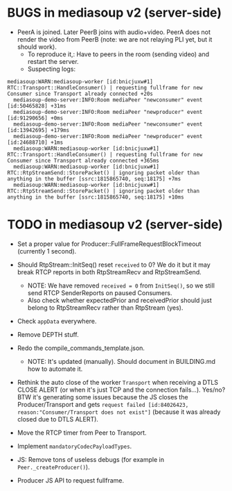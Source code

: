 # BUGS in mediasoup v2 (server-side)

* PeerA is joined. Later PeerB joins with audio+video. PeerA does not render the video from PeerB (note: we are not relaying PLI yet, but it should work).
  - To reproduce it,: Have to peers in the room (sending video) and restart the server.
  - Suspecting logs:

```
mediasoup:WARN:mediasoup-worker [id:bnicjuxw#1] RTC::Transport::HandleConsumer() | requesting fullframe for new Consumer since Transport already connected +20s
  mediasoup-demo-server:INFO:Room mediaPeer "newconsumer" event [id:50465828] +31ms
  mediasoup-demo-server:INFO:Room mediaPeer "newproducer" event [id:91290656] +0ms
  mediasoup-demo-server:INFO:Room mediaPeer "newconsumer" event [id:13942695] +179ms
  mediasoup-demo-server:INFO:Room mediaPeer "newproducer" event [id:24688710] +1ms
  mediasoup:WARN:mediasoup-worker [id:bnicjuxw#1] RTC::Transport::HandleConsumer() | requesting fullframe for new Consumer since Transport already connected +365ms
  mediasoup:WARN:mediasoup-worker [id:bnicjuxw#1] RTC::RtpStreamSend::StorePacket() | ignoring packet older than anything in the buffer [ssrc:1815865740, seq:18175] +7ms
  mediasoup:WARN:mediasoup-worker [id:bnicjuxw#1] RTC::RtpStreamSend::StorePacket() | ignoring packet older than anything in the buffer [ssrc:1815865740, seq:18175] +10ms
```



# TODO in mediasoup v2 (server-side)

* Set a proper value for Producer::FullFrameRequestBlockTimeout (currently 1 second).

* Should RtpStream::InitSeq() reset `received` to 0? We do it but it may break RTCP reports in both RtpStreamRecv and RtpStreamSend.
  - NOTE: We have removed `received = 0` from `InitSeq()`, so we still send RTCP SenderReports on paused Consumers.
  - Also check whether expectedPrior and receivedPrior should just belong to RtpStreamRecv rather than RtpStream (yes).

* Check `appData` everywhere.

* Remove DEPTH stuff.

* Redo the compile_commands_template.json.
  - NOTE: It's updated (manually). Should document in BUILDING.md how to automate it.

* Rethink the auto close of the worker `Transport` when receiving a DTLS CLOSE ALERT (or when it's just TCP and the connection fails...). Yes/no? BTW it's generating some issues because the JS closes the Producer/Transport and gets `request failed [id:84026423, reason:"Consumer/Transport does not exist"]` (because it was already closed due to DTLS ALERT).

* Move the RTCP timer from Peer to Transport.

* Implement `mandatoryCodecPayloadTypes`.

* JS: Remove tons of useless debugs (for example in `Peer._createProducer()`).

* Producer JS API to request fullframe.
